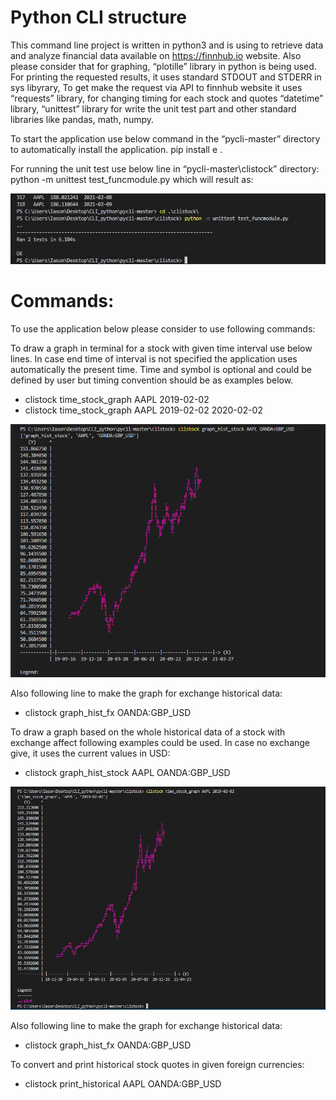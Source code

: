 # Python CLI  structure

This command line project is written in python3 and is using to retrieve data and analyze financial data available on https://finnhub.io website. Also please consider that for graphing, “plotille” library in python is being used. For printing the requested results, it uses standard STDOUT and STDERR in sys libyrary, To get make the request via API to finnhub website it uses “requests” library, for changing timing for each stock and quotes “datetime” library, “unittest” library for write the unit test part and other standard libraries like pandas, math, numpy.

To start the application use below command in the “pycli-master” directory to automatically install the application.
pip install e .

For running the unit test use below line in “pycli-master\clistock” directory:
python -m unittest test_funcmodule.py
which will result as:

 ![](clistock/unit_test_result.jpg)
 
 
# Commands:
To use the application below please consider to use following commands:

To draw a graph in terminal for a stock with given time interval use below lines. In case end time of interval is not specified the application uses automatically the present time. Time and symbol is optional and could be defined by user but timing convention should be as examples below.
 + clistock time_stock_graph AAPL 2019-02-02
 + clistock time_stock_graph AAPL 2019-02-02 2020-02-02
 
 ![](clistock/functionality_check_photos/hist_stock_graph.png)


Also following line to make the graph for exchange historical data:
 + clistock graph_hist_fx OANDA:GBP_USD

To draw a graph based on the whole historical data of a stock with exchange affect following examples could be used. In case no exchange give, it uses the current values in USD:
 + clistock graph_hist_stock AAPL OANDA:GBP_USD
 
 ![](clistock/functionality_check_photos/interval.jpg)


Also following line to make the graph for exchange historical data:
 + clistock graph_hist_fx OANDA:GBP_USD
 

To convert and print historical stock quotes in given foreign currencies:
 + clistock print_historical AAPL OANDA:GBP_USD


